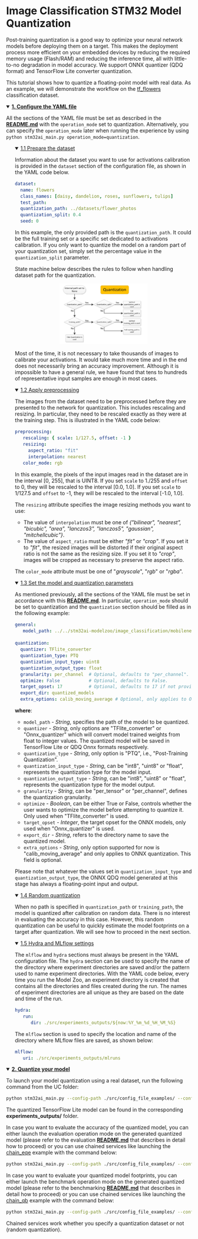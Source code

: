 # Image Classification STM32 Model Quantization

Post-training quantization is a good way to optimize your neural network models before deploying them on a target. This makes the deployment process more efficient on your embedded devices by reducing the required memory usage (Flash/RAM) and reducing the inference time, all with little-to-no degradation in model accuracy. We support ONNX quantizer (QDQ format) and TensorFlow Lite converter quantization.

This tutorial shows how to quantize a floating-point model with real data. As an example, we will demonstrate the workflow on the [tf_flowers](https://storage.googleapis.com/download.tensorflow.org/example_images/flower_photos.tgz) classification dataset.



<details open>
<summary><a href="#1"><b>1. Configure the YAML file</b></a></summary><a id="1"></a>

All the sections of the YAML file must be set as described in the **[README.md](../README.md)** with the `operation_mode` set to quantization. Alternatively, you can specify the `operation_mode` later when running the experience by using `python stm32ai_main.py operation_mode=quantization`.

<ul>
<details open><summary><a href="#1-1">1.1 Prepare the dataset</a></summary><a id="1-1"></a>

Information about the dataset you want to use for activations calibration is provided in the `dataset` section of the configuration file, as shown in the YAML code below.

```yaml
dataset:
  name: flowers 
  class_names: [daisy, dandelion, roses, sunflowers, tulips]
  test_path:
  quantization_path: ../datasets/flower_photos
  quantization_split: 0.4
  seed: 0
```

In this example, the only provided path is the `quantization_path`. It could be the full training set or a specific set dedicated to activations calibration. If you only want to quantize the model on a random part of your quantization set, simply set the percentage value in the `quantization_split` parameter.

State machine below describes the rules to follow when handling dataset path for the quantization.
<div align="center" style="width:50%; margin: auto;">

![plot](../../../common/doc/img/state_machine_quantization.JPG)
</div>

Most of the time, it is not necessary to take thousands of images to calibrate your activations. It would take much more time and in the end does not necessarily bring an accuracy improvement. Although it is impossible to have a general rule, we have found that tens to hundreds of representative input samples are enough in most cases.

</details>

<details open><summary><a href="#1-2">1.2 Apply preprocessing</a></summary><a id="1-2"></a>

The images from the dataset need to be preprocessed before they are presented to the network for quantization. This includes rescaling and resizing. In particular, they need to be rescaled exactly as they were at the training step. This is illustrated in the YAML code below:

```yaml
preprocessing:
   rescaling: { scale: 1/127.5, offset: -1 }
   resizing: 
     aspect_ratio: "fit"
     interpolation: nearest
   color_mode: rgb
```

In this example, the pixels of the input images read in the dataset are in the interval [0, 255], that is UINT8. If you set `scale` to 1./255 and `offset` to 0, they will be rescaled to the interval [0.0, 1.0]. If you set `scale` to 1/127.5 and `offset` to -1, they will be rescaled to the interval [-1.0, 1.0].

The `resizing` attribute specifies the image resizing methods you want to use:
- The value of `interpolation` must be one of *{"bilinear", "nearest", "bicubic", "area", "lanczos3", "lanczos5", "gaussian", "mitchellcubic"}*.
- The value of `aspect_ratio` must be either *"fit"* or *"crop"*. If you set it to *"fit"*, the resized images will be distorted if their original aspect ratio is not the same as the resizing size. If you set it to *"crop"*, images will be cropped as necessary to preserve the aspect ratio.

The `color_mode` attribute must be one of "*grayscale*", "*rgb*" or "*rgba*".

</details>

<details open><summary><a href="#1-3">1.3 Set the model and quantization parameters</a></summary><a id="1-3"></a>

As mentioned previously, all the sections of the YAML file must be set in accordance with this **[README.md](../README.md)**. In particular, `operation_mode` should be set to quantization and the `quantization` section should be filled as in the following example:

```yaml
general:
   model_path: ../../stm32ai-modelzoo/image_classification/mobilenetv2/ST_pretrainedmodel_public_dataset/flowers/mobilenet_v2_0.35_128_fft/mobilenet_v2_0.35_128_fft.h5
   
quantization:
  quantizer: TFlite_converter
  quantization_type: PTQ
  quantization_input_type: uint8
  quantization_output_type: float
  granularity: per_channel  # Optional, defaults to "per_channel".
  optimize: False           # Optional, defaults to False.
  target_opset: 17          # Optional, defaults to 17 if not provided. Only used for when using Onnx_quantizer
  export_dir: quantized_models
  extra_options: calib_moving_average # Optional, only applies to Onnx_quantizer
```

**where**:

- `model_path` - *String*, specifies the path of the model to be quantized.
- `quantizer` - *String*, only options are "TFlite_converter" or "Onnx_quantizer" which will convert model trained weights from float to integer values. The quantized model will be saved in TensorFlow Lite or QDQ Onnx formats respectively.
- `quantization_type` - *String*, only option is "PTQ", i.e., "Post-Training Quantization".
- `quantization_input_type` - *String*, can be "int8", "uint8" or "float", represents the quantization type for the model input.
- `quantization_output_type` - *String*, can be "int8", "uint8" or "float", represents the quantization type for the model output.
- `granularity` - *String*, can be "per_tensor" or "per_channel", defines the quantization granularity.
- `optimize` - *Boolean*, can be either True or False, controls whether the user wants to optimize the model before attempting to quantize it. Only used when "TFlite_converter" is used.
- `target_opset` - *Integer*, the target opset for the ONNX models, only used when "Onnx_quantizer" is used.
- `export_dir` - *String*, refers to the directory name to save the quantized model.
- `extra_options` - *String*, only option supported for now is "calib_moving_average" and only applies to ONNX quantization. This field is optional.

Please note that whatever the values set in `quantization_input_type` and `quantization_output_type`, the ONNX QDQ model generated at this stage has always a floating-point input and output.

</details>

<details open><summary><a href="#1-4">1.4 Random quantization</a></summary><a id="1-4"></a>

When no path is specified in `quantization_path` or `training_path`, the model is quantized after calibration on random data. There is no interest in evaluating the accuracy in this case. However, this random quantization can be useful to quickly estimate the model footprints on a target after quantization. We will see how to proceed in the next section.

</details>

<details open><summary><a href="#1-5">1.5 Hydra and MLflow settings</a></summary><a id="1-5"></a>

The `mlflow` and `hydra` sections must always be present in the YAML configuration file. The `hydra` section can be used to specify the name of the directory where experiment directories are saved and/or the pattern used to name experiment directories. With the YAML code below, every time you run the Model Zoo, an experiment directory is created that contains all the directories and files created during the run. The names of experiment directories are all unique as they are based on the date and time of the run.

```yaml
hydra:
   run:
      dir: ./src/experiments_outputs/${now:%Y_%m_%d_%H_%M_%S}
```

The `mlflow` section is used to specify the location and name of the directory where MLflow files are saved, as shown below:

```yaml
mlflow:
   uri: ./src/experiments_outputs/mlruns
```

</details>
</ul>
</details>

<details open>
<summary><a href="#2"><b>2. Quantize your model</b></a></summary><a id="2"></a>

To launch your model quantization using a real dataset, run the following command from the UC folder:

```bash
python stm32ai_main.py --config-path ./src/config_file_examples/ --config-name quantization_config.yaml
```
The quantized TensorFlow Lite model can be found in the corresponding **experiments_outputs/** folder.



In case you want to evaluate the accuracy of the quantized model, you can either launch the evaluation operation mode on the generated quantized model (please refer to the evaluation **[README.md](../evaluation/README.md)** that describes in detail how to proceed) or you can use chained services like launching the [chain_eqe](../config_file_examples/chain_eqe_config.yaml) example with the command below:

```bash
python stm32ai_main.py --config-path ./src/config_file_examples/ --config-name chain_eqe_config.yaml
```

In case you want to evaluate your quantized model footprints, you can either launch the benchmark operation mode on the generated quantized model (please refer to the benchmarking **[README.md](../benchmarking/README.md)** that describes in detail how to proceed) or you can use chained services like launching the [chain_qb](../config_file_examples/chain_qb_config.yaml) example with the command below:

```bash
python stm32ai_main.py --config-path ./src/config_file_examples/ --config-name chain_qb_config.yaml
```
Chained services work whether you specify a quantization dataset or not (random quantization).

</details>
